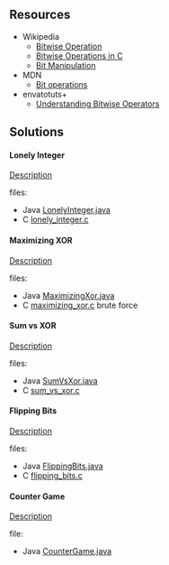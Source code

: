 ## Resources

* Wikipedia
	- [Bitwise Operation](https://en.wikipedia.org/wiki/Bitwise_operation)
	- [Bitwise Operations in C](https://en.wikipedia.org/wiki/Bitwise_operations_in_C)
	- [Bit Manipulation](https://en.wikipedia.org/wiki/Bit_manipulation)
* MDN
	- [Bit operations](https://developer.mozilla.org/en-US/docs/Web/JavaScript/Reference/Operators/Bitwise_Operators)
* envatotuts+
	- [Understanding Bitwise Operators](https://code.tutsplus.com/articles/understanding-bitwise-operators--active-11301)

## Solutions
#### Lonely Integer
[Description](https://www.hackerrank.com/challenges/lonely-integer/problem)

files:

* Java [LonelyInteger.java](LonelyInteger.java)
* C [lonely_integer.c](lonely_integer.c)

#### Maximizing XOR
[Description](https://www.hackerrank.com/challenges/maximizing-xor/problem)

files:

* Java [MaximizingXor.java](MaximizingXor.java)
* C [maximizing_xor.c](maximizing_xor.c) brute force

#### Sum vs XOR
[Description](https://www.hackerrank.com/challenges/sum-vs-xor/problem)

files:

* Java [SumVsXor.java](SumVsXor.java)
* C [sum_vs_xor.c](sum_vs_xor.c)

#### Flipping Bits
[Description](https://www.hackerrank.com/challenges/flipping-bits/problem)

files:

* Java [FlippingBits.java](FlippingBits.java)
* C [flipping_bits.c](flipping_bits.c)

#### Counter Game
[Description](https://www.hackerrank.com/challenges/counter-game/problem)

file:

* Java [CounterGame.java](CounterGame.java)


